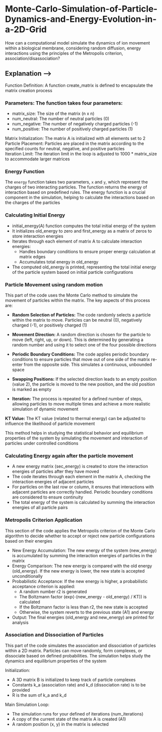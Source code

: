 # Monte-Carlo-Simulation-of-Particle-Dynamics-and-Energy-Evolution-in-a-2D-Grid
How can a computational model simulate the dynamics of ion movement within a biological membrane, considering random diffusion, energy interactions using the principles of the Metropolis criterion, association/disassociation?

## Explanation --> <br>

Function Definition: A function create_matrix is defined to encapsulate the matrix creation process 

### Parameters: The function takes four parameters:
+ matrix_size: The size of the matrix (n x n)
+ num_neutral: The number of neutral particles (0)
+ num_negative: The number of negatively charged particles (-1)
+ num_positive: The number of positively charged particles (1)
  
Matrix Initialization: The matrix A is initialized with all elements set to 2 <br>
Particle Placement: Particles are placed in the matrix according to the specified counts for neutral, negative, and positive particles <br>
Iteration Limit: The iteration limit in the loop is adjusted to 1000 * matrix_size to accommodate larger matrices <br>

### Energy Function
The `energy` function takes two parameters, `x` and `y`, which represent the charges of two interacting particles. The function returns the energy of interaction based on predefined rules. The energy function is a crucial component in the simulation, helping to calculate the interactions based on the charges of the particles

### Calculating Initial Energy
+ initial_energy(A) function computes the total initial energy of the system
+ It initializes old_energy to zero and first_energy as a matrix of zeros to store interaction energies
+ Iterates through each element of matrix A to calculate interaction energies:
  - Handles boundary conditions to ensure proper energy calculation at matrix edges
  - Accumulates total energy in old_energy 
+ The computed old_energy is printed, representing the total initial energy of the particle system based on initial particle configurations

### Particle Movement using random motion

This part of the code uses the Monte Carlo method to simulate the movement of particles within the matrix. The key aspects of this process are:

+ **Random Selection of Particles:** 
     The code randomly selects a particle within the matrix to move. Particles can be neutral (0), negatively charged (-1), or positively charged (1)

+ **Movement Direction:** 
     A random direction is chosen for the particle to move (left, right, up, or down). This is determined by generating a random number and using it to select one of the four possible directions

+ **Periodic Boundary Conditions:** 
     The code applies periodic boundary conditions to ensure particles that move out of one side of the matrix re-enter from the opposite side. This simulates a continuous, unbounded space

+ **Swapping Positions:** 
     If the selected direction leads to an empty position (value 2), the particle is moved to the new position, and the old position is marked as empty

+ **Iteration:** 
     The process is repeated for a defined number of steps, allowing particles to move multiple times and achieve a more realistic simulation of dynamic movement

**KT Value:** The KT value (related to thermal energy) can be adjusted to influence the likelihood of particle movement

This method helps in studying the statistical behavior and equilibrium properties of the system by simulating the movement and interaction of particles under controlled conditions

### Calculating Energy again after the particle movement
+ A new energy matrix (sec_energy) is created to store the interaction energies of particles after they have moved
+ The code iterates through each element in the matrix A, checking the interaction energies of adjacent particles 
+ For particles on the last row or column, it ensures that interactions with adjacent particles are correctly handled. Periodic boundary conditions are considered to ensure continuity
+ The total energy of the system is calculated by summing the interaction energies of all particle pairs

### Metropolis Criterion Application
This section of the code applies the Metropolis criterion of the Monte Carlo algorithm to decide whether to accept or reject new particle configurations based on their energies

+ New Energy Accumulation: The new energy of the system (new_energy) is accumulated by summing the interaction energies of particles in the matrix
+ Energy Comparison: The new energy is compared with the old energy (old_energy). If the new energy is lower, the new state is accepted unconditionally
+ Probabilistic Acceptance: If the new energy is higher, a probabilistic acceptance criterion is applied:
  - A random number r2 is generated
  - The Boltzmann factor (exp(-(new_energy - old_energy) / KT)) is calculated
  - If the Boltzmann factor is less than r2, the new state is accepted
  - Otherwise, the system reverts to the previous state (A1) and energy
+ Output: The final energies (old_energy and new_energy) are printed for analysis

### Association and Dissociation of Particles
This part of the code simulates the association and dissociation of particles within a 2D matrix. Particles can move randomly, form complexes, or dissociate based on defined probabilities. The simulation helps study the dynamics and equilibrium properties of the system

Initialization:
- A 3D matrix B is initialized to keep track of particle complexes
- Constants k_a (association rate) and k_d (dissociation rate) is to be provided
- R is the sum of k_a and k_d

Main Simulation Loop:
- The simulation runs for your defined of iterations (num_iterations)
- A copy of the current state of the matrix A is created (A1)
- A random position (x, y) in the matrix is selected
